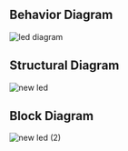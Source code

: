 ## Behavior Diagram
![led diagram](https://user-images.githubusercontent.com/94593380/144365190-76d6a75a-51a4-4a40-847f-9524214d2ff9.jpg)

## Structural Diagram
![new led](https://user-images.githubusercontent.com/94593380/144365319-57aea20f-ec65-4a58-8dee-66065f649d5c.jpg)

## Block Diagram
![new led (2)](https://user-images.githubusercontent.com/94593380/144367291-f8aca814-e73a-44d1-9df0-c49f7c53807c.jpg)


